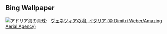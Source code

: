 ## Bing Wallpaper
![](https://www.bing.com/th?id=OHR.VeniceLagoon_JA-JP6789116059_UHD.jpg&w=1000)アドリア海の真珠:&nbsp;&ensp;[ヴェネツィアの潟, イタリア (© Dimitri Weber/Amazing Aerial Agency)](https://www.bing.com/th?id=OHR.VeniceLagoon_JA-JP6789116059_UHD.jpg)
<br><br/>
